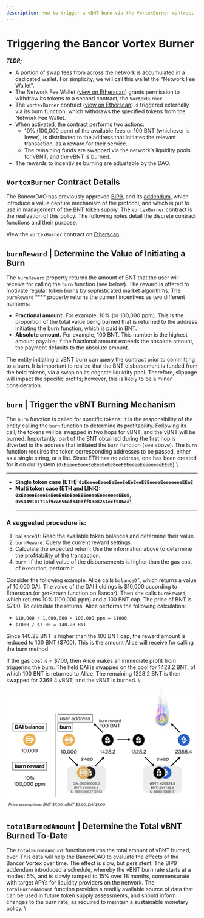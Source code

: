 ```yaml
---
description: How to trigger a vBNT burn via the VortexBurner contract
---
```


# Triggering the Bancor Vortex Burner

_**TLDR;**_

* A portion of swap fees from across the network is accumulated in a dedicated wallet. For simplicity, we will call this wallet the "Network Fee Wallet".&#x20;
* The Network Fee Wallet ([view on Etherscan](https://etherscan.io/address/0xeBcC959479634EEC5A4d7162e36f8B8cc763f491)) grants permission to withdraw its tokens to a second contract, the `VortexBurner`.
* The `VortexBurner` contract ([view on Etherscan](https://etherscan.io/address/0x2f87b1fca1769bc3361700078e1985b2dc0f1142)) is triggered externally via its burn function, which withdraws the specified tokens from the Network Fee Wallet. &#x20;
* When activated, the contract performs two actions:
  * 10% (100,000 ppm) of the available fees or 100 BNT (whichever is lower), is distributed to the address that initiates the relevant transaction, as a reward for their service.
  * The remaining funds are swapped via the network’s liquidity pools for vBNT, and the vBNT is burned.&#x20;
* The rewards to incentivise burning are adjustable by the DAO.

## `VortexBurner` Contract Details

The BancorDAO has previously approved [BIP9](https://gov.bancor.network/t/bip9-proposing-the-bancor-vortex/354), and its [addendum](https://gov.bancor.network/t/bip9-addendum-the-bancor-vortex-vbnt-burner-proposal-to-switch-to-a-flat-burn-rate/1015), which introduce a value capture mechanism of the protocol, and which is put to use in management of the BNT token supply. The `VortexBurner` contract is the realization of this policy. The following notes detail the discrete contract functions and their purpose.&#x20;

View the `VortexBurner` contract on [Etherscan](https://etherscan.io/address/0x2f87b1fca1769bc3361700078e1985b2dc0f1142).

## **`burnReward` | Determine the Value of Initiating a Burn**

The `burnReward` property returns the amount of BNT that the user will receive for calling the `burn` function (see below). The reward is offered to motivate regular token burns by sophisticated market algorithms. The `burnReward` **** property returns the current incentives as two different numbers:

* **Fractional amount.** For example, 10% (or 100,000 ppm). This is the proportion of the total value being burned that is returned to the address initiating the burn function, which is paid in BNT.&#x20;
* **Absolute amount.** For example, 100 BNT. This number is the highest amount payable; if the fractional amount exceeds the absolute amount, the payment defaults to the absolute amount.

The entity initiating a vBNT burn can query the contract prior to committing to a burn. It is important to realize that the BNT disbursement is funded from the held tokens, via a swap on its cognate liquidity pool. Therefore, slippage will impact the specific profits; however, this is likely to be a minor consideration. &#x20;

## **`burn` | Trigger the vBNT Burning Mechanism**&#x20;

The `burn` function is called for specific tokens; it is the responsibility of the entity calling the `burn` function to determine its profitability. Following its call, the tokens will be swapped in two hops for vBNT, and the vBNT will be burned. Importantly, part of the BNT obtained during the first hop is diverted to the address that initiated the `burn` function (see above). The `burn` function requires the token corresponding addresses to be passed, either as a single string, or a list. Since ETH has no address, one has been created for it on our system (`0xEeeeeEeeeEeEeeEeEeEeeEEEeeeeEeeeeeeeEEeE`).\
****

* **Single token case (ETH):`0xEeeeeEeeeEeEeeEeEeEeeEEEeeeeEeeeeeeeEEeE`**
* **Multi token case (ETH and LINK):**\
  **`0xEeeeeEeeeEeEeeEeEeEeeEEEeeeeEeeeeeeeEEeE`,**\
  **`0x514910771af9ca656af840dff83e8264ecf986ca`**\
  ****

### **A suggested procedure is:**

1. `balanceOf`: Read the available token balances and determine their value.
2. `burnReward`:  Query the current reward settings.
3. Calculate the expected return: Use the information above to determine the profitability of the transaction.
4. `burn`: If the total value of the disbursements is higher than the gas cost of execution, perform it.&#x20;

Consider the following example. Alice calls `balanceOf`, which returns a value of 10,000 DAI. The value of the DAI holdings is $10,000 according to Etherscan (or `getReturn` function on Bancor). Then she calls `burnReward`, which returns 10% (100,000 ppm) and a 100 BNT cap. The price of BNT is $7.00. To calculate the returns, Alice performs the following calculation:

* `$10,000 / 1,000,000 × 100,000 ppm = $1000`
* `$1000 / $7.00 = 140.28 BNT`

Since 140.28 BNT is higher than the 100 BNT cap, the reward amount is reduced to 100 BNT ($700). This is the amount Alice will receive for calling the burn method.

If the gas cost is < $700, then Alice makes an immediate profit from triggering the burn. The held DAI is swapped on the pool for 1428.2 BNT, of which 100 BNT is returned to Alice. The remaining 1328.2 BNT is then swapped for 2368.4 vBNT, and the vBNT is burned. \


![](../.gitbook/assets/screen-shot-2021-04-04-at-20.50.39.png)

## **`totalBurnedAmount` | Determine the Total vBNT Burned To-Date**

The `totalBurnedAmount` function returns the total amount of vBNT burned, ever. This data will help the BancorDAO to evaluate the effects of the Bancor Vortex over time. The effect is slow, but persistent. The BIP9 addendum introduced a schedule, whereby the vBNT burn rate starts at a modest 5%, and is slowly ramped to 15% over 18 months, commensurate with target APYs for liquidity providers on the network. The `totalBurnedAmount` function provides a readily available source of data that can be used in future token supply assessments, and should inform changes to the burn rate, as required to maintain a sustainable monetary policy. \
